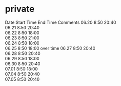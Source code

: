# private

Date	Start Time	End Time	Comments
06.20	8:50	20:40	
06.21	8:50	20:40	
06.22	8:50	18:00	
06.23	8:50	21:00	
06.24	8:50	18:00	
06.25	8:50	18:00	         over time 
06.27	8:50	20:40	
06.28	8:50	20:40	
06.29	8:50	18:00	
06.30	8:50	20:40	
07.01	8:50	18:00	
07.04	8:50	20:40	
07.05	8:50	20:40	
